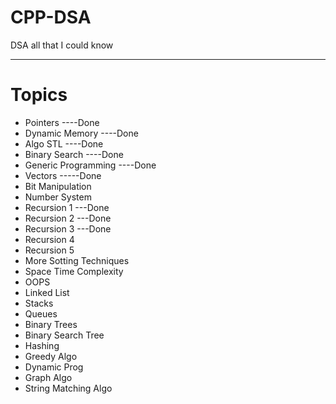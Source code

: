 # CPP-DSA
DSA all that I could know

<hr>
<h1><b>Topics </b></h1>
<ul>
  <li>Pointers ----Done</li>
<li>Dynamic Memory  ----Done</li>
<li>Algo STL  ----Done</li>
<li>Binary Search ----Done</li>
<li>Generic Programming ----Done</li>
<li>Vectors -----Done</li>
<li>Bit Manipulation</li>
<li>Number System</li>
<li>Recursion 1 ---Done</li>
<li>Recursion 2 ---Done</li>
<li>Recursion 3 ---Done</li>
<li>Recursion 4 </li>
<li>Recursion 5</li>
<li>More Sotting Techniques</li>
<li>Space Time Complexity</li>
<li>OOPS</li>
<li>Linked List</li>
<li>Stacks</li>
<li>Queues</li>
<li>Binary Trees</li>
<li>Binary Search Tree</li>
<li>Hashing</li>
<li>Greedy Algo</li>
<li>Dynamic Prog</li>
<li>Graph Algo</li>
<li>String Matching Algo</li>
</ul>
